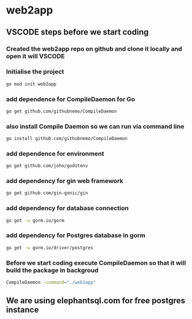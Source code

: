 # web2app

## VSCODE steps before we start coding

### Created the web2app repo on github and clone it locally and open it will VSCODE

### Initialise the project

```bash
go mod init web2app
```

### add dependence for CompileDaemon for Go

```bash
go get github.com/githubnemo/CompileDaemon
```

### also install Compile Daemon so we can run via command line

```bash
go install github.com/githubnemo/CompileDaemon
```

### add dependence for environment

```bash
go get github.com/joho/godotenv
```

### add dependency for gin web framework

```bash
go get github.com/gin-gonic/gin
```

### add dependency for database connection  

```bash
go get -u gorm.io/gorm
```

### add dependency for Postgres database in gorm

```bash
go get -u gorm.io/driver/postgres
```

### Before we start coding execute CompileDaemon so that it will build the package in backgroud

```bash
CompileDaemon -command="./web2app"
```

## We are using elephantsql.com for free postgres instance
